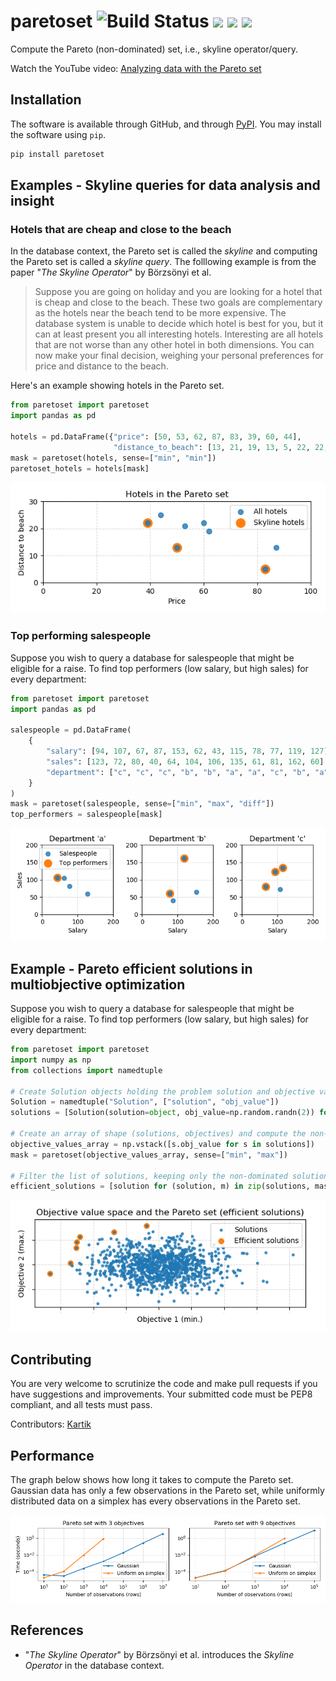 # paretoset ![Build Status](https://github.com/tommyod/paretoset/workflows/Python%20CI/badge.svg?branch=master) [![](https://badge.fury.io/py/paretoset.svg)](https://pypi.org/project/paretoset/) [![](https://pepy.tech/badge/paretoset)](https://pepy.tech/project/paretoset) [![](https://img.shields.io/badge/code%20style-black-000000.svg)](https://github.com/ambv/black)

Compute the Pareto (non-dominated) set, i.e., skyline operator/query.

Watch the YouTube video: [Analyzing data with the Pareto set](https://www.youtube.com/watch?v=rkSmkkzM3ao)

## Installation

The software is available through GitHub, and through [PyPI](https://pypi.org/project/paretoset/).
You may install the software using `pip`.

```bash
pip install paretoset
```

## Examples - Skyline queries for data analysis and insight

### Hotels that are cheap and close to the beach

In the database context, the Pareto set is called the *skyline* and computing the Pareto set is called a *skyline query*.
The folllowing example is from the paper "*The Skyline Operator*" by Börzsönyi et al.

> Suppose you are going on holiday and you are looking for a hotel that is cheap and close to the beach. 
  These two goals are complementary as the hotels near the beach tend to be more expensive. 
  The database system is unable to decide which hotel is best for you, but it can at least present you all interesting hotels. 
  Interesting are all hotels that are not worse than any other hotel in both dimensions. 
  You can now make your final decision, weighing your personal preferences for price and distance to the beach.

Here's an example showing hotels in the Pareto set.

```python
from paretoset import paretoset
import pandas as pd

hotels = pd.DataFrame({"price": [50, 53, 62, 87, 83, 39, 60, 44], 
                       "distance_to_beach": [13, 21, 19, 13, 5, 22, 22, 25]})
mask = paretoset(hotels, sense=["min", "min"])
paretoset_hotels = hotels[mask]
```

![](https://raw.githubusercontent.com/tommyod/paretoset/master/scripts/example_hotels.png)

### Top performing salespeople

Suppose you wish to query a database for salespeople that might be eligible for a raise.
To find top performers (low salary, but high sales) for every department:

```python
from paretoset import paretoset
import pandas as pd

salespeople = pd.DataFrame(
    {
        "salary": [94, 107, 67, 87, 153, 62, 43, 115, 78, 77, 119, 127],
        "sales": [123, 72, 80, 40, 64, 104, 106, 135, 61, 81, 162, 60],
        "department": ["c", "c", "c", "b", "b", "a", "a", "c", "b", "a", "b", "a"],
    }
)
mask = paretoset(salespeople, sense=["min", "max", "diff"])
top_performers = salespeople[mask]
```

![](https://raw.githubusercontent.com/tommyod/paretoset/master/scripts/example_salespeople.png)

## Example - Pareto efficient solutions in multiobjective optimization

Suppose you wish to query a database for salespeople that might be eligible for a raise.
To find top performers (low salary, but high sales) for every department:

```python
from paretoset import paretoset
import numpy as np
from collections import namedtuple

# Create Solution objects holding the problem solution and objective values
Solution = namedtuple("Solution", ["solution", "obj_value"])
solutions = [Solution(solution=object, obj_value=np.random.randn(2)) for _ in range(999)]

# Create an array of shape (solutions, objectives) and compute the non-dominated set
objective_values_array = np.vstack([s.obj_value for s in solutions])
mask = paretoset(objective_values_array, sense=["min", "max"])

# Filter the list of solutions, keeping only the non-dominated solutions
efficient_solutions = [solution for (solution, m) in zip(solutions, mask) if m]
```

![](https://raw.githubusercontent.com/tommyod/paretoset/master/scripts/example_optimization.png)

## Contributing

You are very welcome to scrutinize the code and make pull requests if you have suggestions and improvements.
Your submitted code must be PEP8 compliant, and all tests must pass.

Contributors: [Kartik](https://github.com/kartiksubbarao)

## Performance

The graph below shows how long it takes to compute the Pareto set.
Gaussian data has only a few observations in the Pareto set, while uniformly distributed data on a simplex has every observations in the Pareto set.

![](https://raw.githubusercontent.com/tommyod/paretoset/master/scripts/times_pareto_set.png)


## References

- "*The Skyline Operator*" by Börzsönyi et al. introduces the *Skyline Operator* in the database context.

